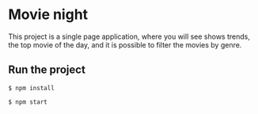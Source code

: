 # Movie night

This project is a single page application, where you will see shows trends, the top movie of the day, and it is possible to filter the movies by genre.


## Run the project

`$ npm install`

`$ npm start`